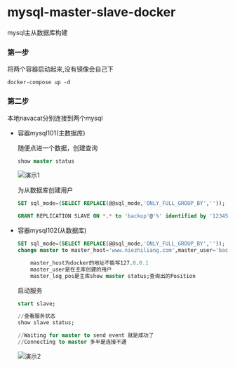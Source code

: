 # mysql-master-slave-docker
mysql主从数据库构建

### 第一步

将两个容器启动起来,没有镜像会自己下

	docker-compose up -d 

### 第二步

本地navacat分别连接到两个mysql

- 容器mysql101(主数据库)

	随便点进一个数据，创建查询 

	```sql
	show master status
	```
	
	![演示1](https://github.com/niezhiliang/mysql-master-slave-docker/blob/master/imgs/1.png)

	为从数据库创建用户

	```sql
	SET sql_mode=(SELECT REPLACE(@@sql_mode,'ONLY_FULL_GROUP_BY',''));

	GRANT REPLICATION SLAVE ON *.* to 'backup'@'%' identified by '123456';
	```

- 容器mysql102(从数据库)
	
	```sql
	SET sql_mode=(SELECT REPLACE(@@sql_mode,'ONLY_FULL_GROUP_BY',''));
	change master to master_host='www.niezhiliang.com',master_user='backup',master_password='123456',master_log_file='mysql-bin.000004',master_log_pos=958;

		master_host为docker的地址不能写127.0.0.1
		master_user是在主库创建的用户
		master_log_pos是主库show master status;查询出的Position
	```

	启动服务

	```sql
	start slave;

	//查看服务状态
	show slave status;

	//Waiting for master to send event 就是成功了 
	//Connecting to master 多半是连接不通
	```
	![演示2](https://github.com/niezhiliang/mysql-master-slave-docker/blob/master/imgs/1.png)

